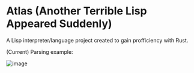 # Atlas (Another Terrible Lisp Appeared Suddenly)
A Lisp interpreter/language project created to gain profficiency with Rust.

(Current) Parsing example:

![image](https://user-images.githubusercontent.com/26441684/231007088-f1db775a-808b-4d8a-b03e-b46031ba9835.png)
